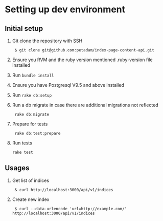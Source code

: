 # Setting up dev environment

## Initial setup

1. Git clone the repository with SSH

        $ git clone git@github.com:petadam/index-page-content-api.git

2. Ensure you RVM and the ruby version mentioned .ruby-version file installed

3. Run `bundle install`

4. Ensure you have Postgresql V9.5 and above installed

5. Run `rake db:setup`

5. Run a db migrate in case there are additional migrations not reflected

        rake db:migrate

9. Prepare for tests

        rake db:test:prepare

10. Run tests

        rake test

## Usages

1. Get list of indices

        & curl http://localhost:3000/api/v1/indices

2. Create new index

        $ curl --data-urlencode 'url=http://example.com/' http://localhost:3000/api/v1/indices

